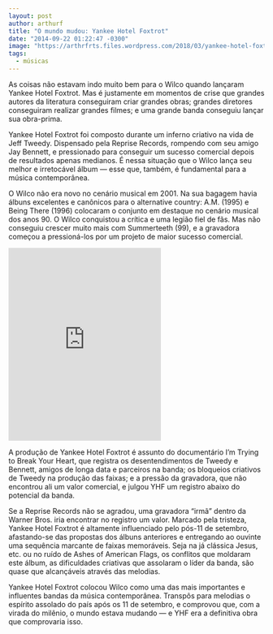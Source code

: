 ```yaml
---
layout: post
author: arthurf
title: "O mundo mudou: Yankee Hotel Foxtrot"
date: "2014-09-22 01:22:47 -0300"
image: "https://arthrfrts.files.wordpress.com/2018/03/yankee-hotel-foxtrot.jpg"
tags:
  - músicas
---
```


As coisas não estavam indo muito bem para o Wilco quando lançaram Yankee Hotel Foxtrot. Mas é justamente em momentos de crise que grandes autores da literatura conseguiram criar grandes obras; grandes diretores conseguiram realizar grandes filmes; e uma grande banda conseguiu lançar sua obra-prima.

Yankee Hotel Foxtrot foi composto durante um inferno criativo na vida de Jeff Tweedy. Dispensado pela Reprise Records, rompendo com seu amigo Jay Bennett, e pressionado para conseguir um sucesso comercial depois de resultados apenas medianos. É nessa situação que o Wilco lança seu melhor e irretocável álbum — esse que, também, é fundamental para a música contemporânea.

O Wilco não era novo no cenário musical em 2001. Na sua bagagem havia álbuns excelentes e canônicos para o alternative country: A.M. (1995) e Being There (1996) colocaram o conjunto em destaque no cenário musical dos anos 90. O Wilco conquistou a crítica e uma legião fiel de fãs. Mas não conseguiu crescer muito mais com Summerteeth (99), e a gravadora começou a pressioná-los por um projeto de maior sucesso comercial.

<iframe src="https://open.spotify.com/embed/album/0rPtXOMN42nsLDiShvGamv" height="380" frameborder="0" allowtransparency="true"></iframe>

A produção de Yankee Hotel Foxtrot é assunto do documentário I’m Trying to Break Your Heart, que registra os desentendimentos de Tweedy e Bennett, amigos de longa data e parceiros na banda; os bloqueios criativos de Tweedy na produção das faixas; e a pressão da gravadora, que não encontrou ali um valor comercial, e julgou YHF um registro abaixo do potencial da banda.

Se a Reprise Records não se agradou, uma gravadora “irmã” dentro da Warner Bros. iria encontrar no registro um valor. Marcado pela tristeza, Yankee Hotel Foxtrot é altamente influenciado pelo pós-11 de setembro, afastando-se das propostas dos álbuns anteriores e entregando ao ouvinte uma sequência marcante de faixas memoráveis. Seja na já clássica Jesus, etc. ou no ruído de Ashes of American Flags, os conflitos que moldaram este álbum, as dificuldades criativas que assolaram o líder da banda, são quase que alcançáveis através das melodias.

Yankee Hotel Foxtrot colocou Wilco como uma das mais importantes e influentes bandas da música contemporânea. Transpôs para melodias o espírito assolado do país após os 11 de setembro, e comprovou que, com a virada do milênio, o mundo estava mudando — e YHF era a definitiva obra que comprovaria isso.
